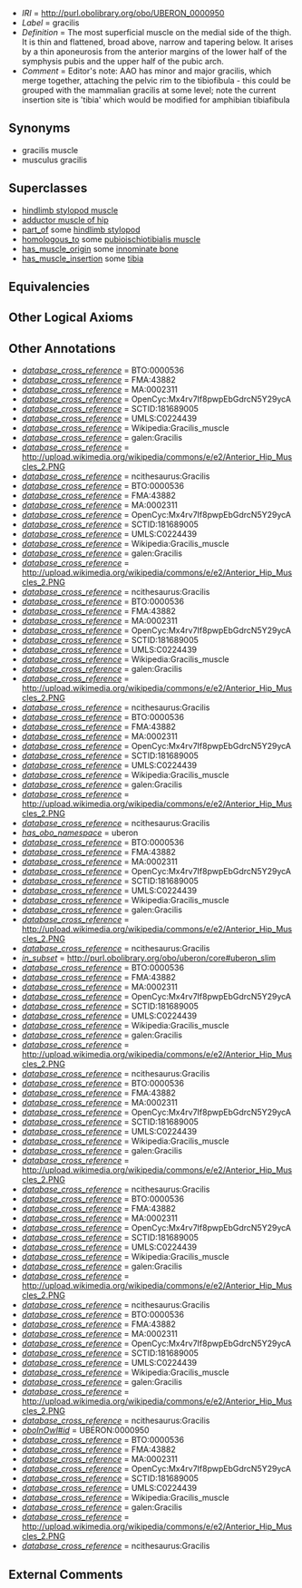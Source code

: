  * *IRI* = http://purl.obolibrary.org/obo/UBERON_0000950
 * *Label* = gracilis
 * *Definition* = The most superficial muscle on the medial side of the thigh. It is thin and flattened, broad above, narrow and tapering below. It arises by a thin aponeurosis from the anterior margins of the lower half of the symphysis pubis and the upper half of the pubic arch.
 * *Comment* = Editor's note: AAO has minor and major gracilis, which merge together, attaching the pelvic rim to the tibiofibula - this could be grouped with the mammalian gracilis at some level; note the current insertion site is 'tibia' which would be modified for amphibian tibiafibula

## Synonyms

 * gracilis muscle
 * musculus gracilis

## Superclasses

 * [hindlimb stylopod muscle](../../UBERON/52/UBERON_0004252.md)
 * [adductor muscle of hip](../../UBERON/44/UBERON_0011144.md)
 * [part_of](../../BFO/50/BFO_0000050.md) some [hindlimb stylopod](../../UBERON/76/UBERON_0000376.md)
 * [homologous_to](../../RO/58/RO_0002158.md) some [pubioischiotibialis muscle](../../UBERON/14/UBERON_0011914.md)
 * [has_muscle_origin](../../RO/72/RO_0002372.md) some [innominate bone](../../UBERON/72/UBERON_0001272.md)
 * [has_muscle_insertion](../../RO/73/RO_0002373.md) some [tibia](../../UBERON/79/UBERON_0000979.md)

## Equivalencies


## Other Logical Axioms


## Other Annotations

 * *[database_cross_reference](../../ef/oboInOwl#hasDbXref.md)* = BTO:0000536
 * *[database_cross_reference](../../ef/oboInOwl#hasDbXref.md)* = FMA:43882
 * *[database_cross_reference](../../ef/oboInOwl#hasDbXref.md)* = MA:0002311
 * *[database_cross_reference](../../ef/oboInOwl#hasDbXref.md)* = OpenCyc:Mx4rv7If8pwpEbGdrcN5Y29ycA
 * *[database_cross_reference](../../ef/oboInOwl#hasDbXref.md)* = SCTID:181689005
 * *[database_cross_reference](../../ef/oboInOwl#hasDbXref.md)* = UMLS:C0224439
 * *[database_cross_reference](../../ef/oboInOwl#hasDbXref.md)* = Wikipedia:Gracilis_muscle
 * *[database_cross_reference](../../ef/oboInOwl#hasDbXref.md)* = galen:Gracilis
 * *[database_cross_reference](../../ef/oboInOwl#hasDbXref.md)* = http://upload.wikimedia.org/wikipedia/commons/e/e2/Anterior_Hip_Muscles_2.PNG
 * *[database_cross_reference](../../ef/oboInOwl#hasDbXref.md)* = ncithesaurus:Gracilis
 * *[database_cross_reference](../../ef/oboInOwl#hasDbXref.md)* = BTO:0000536
 * *[database_cross_reference](../../ef/oboInOwl#hasDbXref.md)* = FMA:43882
 * *[database_cross_reference](../../ef/oboInOwl#hasDbXref.md)* = MA:0002311
 * *[database_cross_reference](../../ef/oboInOwl#hasDbXref.md)* = OpenCyc:Mx4rv7If8pwpEbGdrcN5Y29ycA
 * *[database_cross_reference](../../ef/oboInOwl#hasDbXref.md)* = SCTID:181689005
 * *[database_cross_reference](../../ef/oboInOwl#hasDbXref.md)* = UMLS:C0224439
 * *[database_cross_reference](../../ef/oboInOwl#hasDbXref.md)* = Wikipedia:Gracilis_muscle
 * *[database_cross_reference](../../ef/oboInOwl#hasDbXref.md)* = galen:Gracilis
 * *[database_cross_reference](../../ef/oboInOwl#hasDbXref.md)* = http://upload.wikimedia.org/wikipedia/commons/e/e2/Anterior_Hip_Muscles_2.PNG
 * *[database_cross_reference](../../ef/oboInOwl#hasDbXref.md)* = ncithesaurus:Gracilis
 * *[database_cross_reference](../../ef/oboInOwl#hasDbXref.md)* = BTO:0000536
 * *[database_cross_reference](../../ef/oboInOwl#hasDbXref.md)* = FMA:43882
 * *[database_cross_reference](../../ef/oboInOwl#hasDbXref.md)* = MA:0002311
 * *[database_cross_reference](../../ef/oboInOwl#hasDbXref.md)* = OpenCyc:Mx4rv7If8pwpEbGdrcN5Y29ycA
 * *[database_cross_reference](../../ef/oboInOwl#hasDbXref.md)* = SCTID:181689005
 * *[database_cross_reference](../../ef/oboInOwl#hasDbXref.md)* = UMLS:C0224439
 * *[database_cross_reference](../../ef/oboInOwl#hasDbXref.md)* = Wikipedia:Gracilis_muscle
 * *[database_cross_reference](../../ef/oboInOwl#hasDbXref.md)* = galen:Gracilis
 * *[database_cross_reference](../../ef/oboInOwl#hasDbXref.md)* = http://upload.wikimedia.org/wikipedia/commons/e/e2/Anterior_Hip_Muscles_2.PNG
 * *[database_cross_reference](../../ef/oboInOwl#hasDbXref.md)* = ncithesaurus:Gracilis
 * *[database_cross_reference](../../ef/oboInOwl#hasDbXref.md)* = BTO:0000536
 * *[database_cross_reference](../../ef/oboInOwl#hasDbXref.md)* = FMA:43882
 * *[database_cross_reference](../../ef/oboInOwl#hasDbXref.md)* = MA:0002311
 * *[database_cross_reference](../../ef/oboInOwl#hasDbXref.md)* = OpenCyc:Mx4rv7If8pwpEbGdrcN5Y29ycA
 * *[database_cross_reference](../../ef/oboInOwl#hasDbXref.md)* = SCTID:181689005
 * *[database_cross_reference](../../ef/oboInOwl#hasDbXref.md)* = UMLS:C0224439
 * *[database_cross_reference](../../ef/oboInOwl#hasDbXref.md)* = Wikipedia:Gracilis_muscle
 * *[database_cross_reference](../../ef/oboInOwl#hasDbXref.md)* = galen:Gracilis
 * *[database_cross_reference](../../ef/oboInOwl#hasDbXref.md)* = http://upload.wikimedia.org/wikipedia/commons/e/e2/Anterior_Hip_Muscles_2.PNG
 * *[database_cross_reference](../../ef/oboInOwl#hasDbXref.md)* = ncithesaurus:Gracilis
 * *[has_obo_namespace](../../ce/oboInOwl#hasOBONamespace.md)* = uberon
 * *[database_cross_reference](../../ef/oboInOwl#hasDbXref.md)* = BTO:0000536
 * *[database_cross_reference](../../ef/oboInOwl#hasDbXref.md)* = FMA:43882
 * *[database_cross_reference](../../ef/oboInOwl#hasDbXref.md)* = MA:0002311
 * *[database_cross_reference](../../ef/oboInOwl#hasDbXref.md)* = OpenCyc:Mx4rv7If8pwpEbGdrcN5Y29ycA
 * *[database_cross_reference](../../ef/oboInOwl#hasDbXref.md)* = SCTID:181689005
 * *[database_cross_reference](../../ef/oboInOwl#hasDbXref.md)* = UMLS:C0224439
 * *[database_cross_reference](../../ef/oboInOwl#hasDbXref.md)* = Wikipedia:Gracilis_muscle
 * *[database_cross_reference](../../ef/oboInOwl#hasDbXref.md)* = galen:Gracilis
 * *[database_cross_reference](../../ef/oboInOwl#hasDbXref.md)* = http://upload.wikimedia.org/wikipedia/commons/e/e2/Anterior_Hip_Muscles_2.PNG
 * *[database_cross_reference](../../ef/oboInOwl#hasDbXref.md)* = ncithesaurus:Gracilis
 * *[in_subset](../../et/oboInOwl#inSubset.md)* = http://purl.obolibrary.org/obo/uberon/core#uberon_slim
 * *[database_cross_reference](../../ef/oboInOwl#hasDbXref.md)* = BTO:0000536
 * *[database_cross_reference](../../ef/oboInOwl#hasDbXref.md)* = FMA:43882
 * *[database_cross_reference](../../ef/oboInOwl#hasDbXref.md)* = MA:0002311
 * *[database_cross_reference](../../ef/oboInOwl#hasDbXref.md)* = OpenCyc:Mx4rv7If8pwpEbGdrcN5Y29ycA
 * *[database_cross_reference](../../ef/oboInOwl#hasDbXref.md)* = SCTID:181689005
 * *[database_cross_reference](../../ef/oboInOwl#hasDbXref.md)* = UMLS:C0224439
 * *[database_cross_reference](../../ef/oboInOwl#hasDbXref.md)* = Wikipedia:Gracilis_muscle
 * *[database_cross_reference](../../ef/oboInOwl#hasDbXref.md)* = galen:Gracilis
 * *[database_cross_reference](../../ef/oboInOwl#hasDbXref.md)* = http://upload.wikimedia.org/wikipedia/commons/e/e2/Anterior_Hip_Muscles_2.PNG
 * *[database_cross_reference](../../ef/oboInOwl#hasDbXref.md)* = ncithesaurus:Gracilis
 * *[database_cross_reference](../../ef/oboInOwl#hasDbXref.md)* = BTO:0000536
 * *[database_cross_reference](../../ef/oboInOwl#hasDbXref.md)* = FMA:43882
 * *[database_cross_reference](../../ef/oboInOwl#hasDbXref.md)* = MA:0002311
 * *[database_cross_reference](../../ef/oboInOwl#hasDbXref.md)* = OpenCyc:Mx4rv7If8pwpEbGdrcN5Y29ycA
 * *[database_cross_reference](../../ef/oboInOwl#hasDbXref.md)* = SCTID:181689005
 * *[database_cross_reference](../../ef/oboInOwl#hasDbXref.md)* = UMLS:C0224439
 * *[database_cross_reference](../../ef/oboInOwl#hasDbXref.md)* = Wikipedia:Gracilis_muscle
 * *[database_cross_reference](../../ef/oboInOwl#hasDbXref.md)* = galen:Gracilis
 * *[database_cross_reference](../../ef/oboInOwl#hasDbXref.md)* = http://upload.wikimedia.org/wikipedia/commons/e/e2/Anterior_Hip_Muscles_2.PNG
 * *[database_cross_reference](../../ef/oboInOwl#hasDbXref.md)* = ncithesaurus:Gracilis
 * *[database_cross_reference](../../ef/oboInOwl#hasDbXref.md)* = BTO:0000536
 * *[database_cross_reference](../../ef/oboInOwl#hasDbXref.md)* = FMA:43882
 * *[database_cross_reference](../../ef/oboInOwl#hasDbXref.md)* = MA:0002311
 * *[database_cross_reference](../../ef/oboInOwl#hasDbXref.md)* = OpenCyc:Mx4rv7If8pwpEbGdrcN5Y29ycA
 * *[database_cross_reference](../../ef/oboInOwl#hasDbXref.md)* = SCTID:181689005
 * *[database_cross_reference](../../ef/oboInOwl#hasDbXref.md)* = UMLS:C0224439
 * *[database_cross_reference](../../ef/oboInOwl#hasDbXref.md)* = Wikipedia:Gracilis_muscle
 * *[database_cross_reference](../../ef/oboInOwl#hasDbXref.md)* = galen:Gracilis
 * *[database_cross_reference](../../ef/oboInOwl#hasDbXref.md)* = http://upload.wikimedia.org/wikipedia/commons/e/e2/Anterior_Hip_Muscles_2.PNG
 * *[database_cross_reference](../../ef/oboInOwl#hasDbXref.md)* = ncithesaurus:Gracilis
 * *[database_cross_reference](../../ef/oboInOwl#hasDbXref.md)* = BTO:0000536
 * *[database_cross_reference](../../ef/oboInOwl#hasDbXref.md)* = FMA:43882
 * *[database_cross_reference](../../ef/oboInOwl#hasDbXref.md)* = MA:0002311
 * *[database_cross_reference](../../ef/oboInOwl#hasDbXref.md)* = OpenCyc:Mx4rv7If8pwpEbGdrcN5Y29ycA
 * *[database_cross_reference](../../ef/oboInOwl#hasDbXref.md)* = SCTID:181689005
 * *[database_cross_reference](../../ef/oboInOwl#hasDbXref.md)* = UMLS:C0224439
 * *[database_cross_reference](../../ef/oboInOwl#hasDbXref.md)* = Wikipedia:Gracilis_muscle
 * *[database_cross_reference](../../ef/oboInOwl#hasDbXref.md)* = galen:Gracilis
 * *[database_cross_reference](../../ef/oboInOwl#hasDbXref.md)* = http://upload.wikimedia.org/wikipedia/commons/e/e2/Anterior_Hip_Muscles_2.PNG
 * *[database_cross_reference](../../ef/oboInOwl#hasDbXref.md)* = ncithesaurus:Gracilis
 * *[oboInOwl#id](../../id/oboInOwl#id.md)* = UBERON:0000950
 * *[database_cross_reference](../../ef/oboInOwl#hasDbXref.md)* = BTO:0000536
 * *[database_cross_reference](../../ef/oboInOwl#hasDbXref.md)* = FMA:43882
 * *[database_cross_reference](../../ef/oboInOwl#hasDbXref.md)* = MA:0002311
 * *[database_cross_reference](../../ef/oboInOwl#hasDbXref.md)* = OpenCyc:Mx4rv7If8pwpEbGdrcN5Y29ycA
 * *[database_cross_reference](../../ef/oboInOwl#hasDbXref.md)* = SCTID:181689005
 * *[database_cross_reference](../../ef/oboInOwl#hasDbXref.md)* = UMLS:C0224439
 * *[database_cross_reference](../../ef/oboInOwl#hasDbXref.md)* = Wikipedia:Gracilis_muscle
 * *[database_cross_reference](../../ef/oboInOwl#hasDbXref.md)* = galen:Gracilis
 * *[database_cross_reference](../../ef/oboInOwl#hasDbXref.md)* = http://upload.wikimedia.org/wikipedia/commons/e/e2/Anterior_Hip_Muscles_2.PNG
 * *[database_cross_reference](../../ef/oboInOwl#hasDbXref.md)* = ncithesaurus:Gracilis

## External Comments


